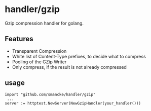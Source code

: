 # handler/gzip

Gzip compression handler for golang.

## Features

* Transparent Compression
* White list of Content-Type prefixes, to decide what to compress
* Pooling of the GZip Writer
* Only compress, if the result is not already compressed

## usage

```
import "github.com/smancke/handler/gzip"
 ...
server := httptest.NewServer(NewGzipHandler(your_handler()))
``` 
